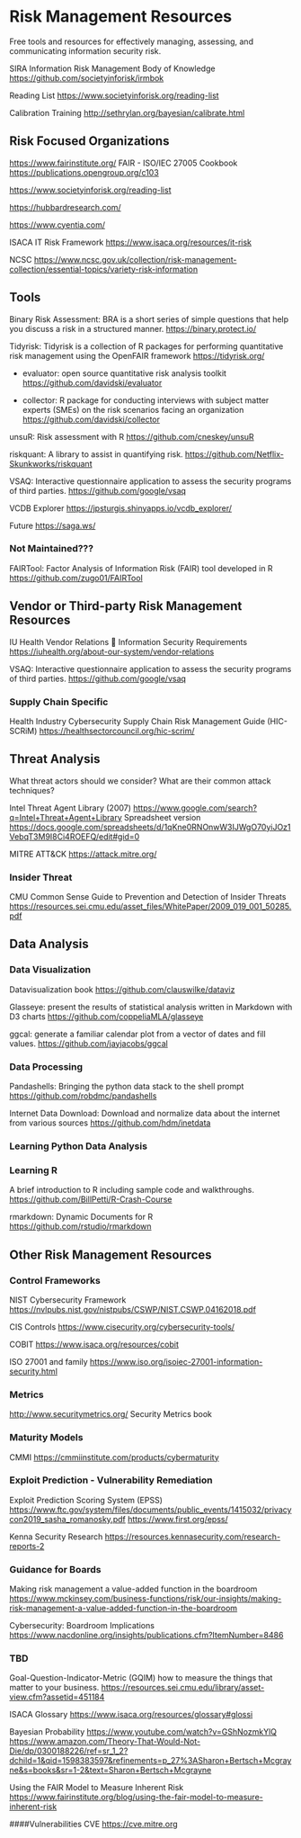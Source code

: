 # Risk Management Resources
Free tools and resources for effectively managing, assessing, and communicating information security risk.


SIRA Information Risk Management Body of Knowledge
https://github.com/societyinforisk/irmbok

Reading List
https://www.societyinforisk.org/reading-list

Calibration Training
http://sethrylan.org/bayesian/calibrate.html

## Risk Focused Organizations
https://www.fairinstitute.org/
FAIR - ISO/IEC 27005 Cookbook
https://publications.opengroup.org/c103

https://www.societyinforisk.org/reading-list

https://hubbardresearch.com/

https://www.cyentia.com/

ISACA IT Risk Framework
https://www.isaca.org/resources/it-risk

NCSC 
https://www.ncsc.gov.uk/collection/risk-management-collection/essential-topics/variety-risk-information

## Tools

Binary Risk Assessment: BRA is a short series of simple questions that help you discuss a risk in a structured manner.
https://binary.protect.io/

Tidyrisk: Tidyrisk is a collection of R packages for performing quantitative risk management using the OpenFAIR framework
https://tidyrisk.org/

* evaluator: open source quantitative risk analysis toolkit
https://github.com/davidski/evaluator

* collector: R package for conducting interviews with subject matter experts (SMEs) on the risk scenarios facing an organization
https://github.com/davidski/collector

unsuR: Risk assessment with R
https://github.com/cneskey/unsuR

riskquant: A library to assist in quantifying risk.
https://github.com/Netflix-Skunkworks/riskquant

VSAQ: Interactive questionnaire application to assess the security programs of third parties.
https://github.com/google/vsaq

VCDB Explorer
https://jpsturgis.shinyapps.io/vcdb_explorer/

Future
https://saga.ws/

### Not Maintained???
FAIRTool: Factor Analysis of Information Risk (FAIR) tool developed in R
https://github.com/zugo01/FAIRTool

## Vendor or Third-party Risk Management Resources

IU Health Vendor Relations  Information Security Requirements
https://iuhealth.org/about-our-system/vendor-relations

VSAQ: Interactive questionnaire application to assess the security programs of third parties.
https://github.com/google/vsaq

### Supply Chain Specific 

Health Industry Cybersecurity Supply Chain Risk Management Guide (HIC-SCRiM)
https://healthsectorcouncil.org/hic-scrim/

## Threat Analysis
What threat actors should we consider? What are their common attack techniques?

Intel Threat Agent Library (2007)
https://www.google.com/search?q=Intel+Threat+Agent+Library
Spreadsheet version
https://docs.google.com/spreadsheets/d/1qKne0RNOnwW3IJWgO70yiJOz1VebqT3M9I8Ci4ROEFQ/edit#gid=0

MITRE ATT&CK
https://attack.mitre.org/

### Insider Threat
CMU Common Sense Guide to Prevention and Detection of Insider Threats
https://resources.sei.cmu.edu/asset_files/WhitePaper/2009_019_001_50285.pdf

## Data Analysis

### Data Visualization

Datavisualization book
https://github.com/clauswilke/dataviz

Glasseye: present the results of statistical analysis written in Markdown with D3 charts
https://github.com/coppeliaMLA/glasseye

ggcal: generate a familiar calendar plot from a vector of dates and fill values.
https://github.com/jayjacobs/ggcal

### Data Processing

Pandashells: Bringing the python data stack to the shell prompt
https://github.com/robdmc/pandashells

Internet Data Download: Download and normalize data about the internet from various sources
https://github.com/hdm/inetdata

### Learning Python Data Analysis

### Learning R

A brief introduction to R including sample code and walkthroughs.
https://github.com/BillPetti/R-Crash-Course

rmarkdown: Dynamic Documents for R
https://github.com/rstudio/rmarkdown

## Other Risk Management Resources
### Control Frameworks
NIST Cybersecurity Framework
https://nvlpubs.nist.gov/nistpubs/CSWP/NIST.CSWP.04162018.pdf

CIS Controls
https://www.cisecurity.org/cybersecurity-tools/

COBIT
https://www.isaca.org/resources/cobit

ISO 27001 and family
https://www.iso.org/isoiec-27001-information-security.html

### Metrics
http://www.securitymetrics.org/
Security Metrics book



### Maturity Models
CMMI
https://cmmiinstitute.com/products/cybermaturity

### Exploit Prediction - Vulnerability Remediation
Exploit Prediction Scoring System (EPSS)
https://www.ftc.gov/system/files/documents/public_events/1415032/privacycon2019_sasha_romanosky.pdf
https://www.first.org/epss/

Kenna Security Research
https://resources.kennasecurity.com/research-reports-2

### Guidance for Boards
Making risk management a value-added function in the boardroom
https://www.mckinsey.com/business-functions/risk/our-insights/making-risk-management-a-value-added-function-in-the-boardroom

Cybersecurity: Boardroom Implications
https://www.nacdonline.org/insights/publications.cfm?ItemNumber=8486

### TBD
Goal-Question-Indicator-Metric (GQIM) how to measure the things that matter to your business.
https://resources.sei.cmu.edu/library/asset-view.cfm?assetid=451184

ISACA Glossary
https://www.isaca.org/resources/glossary#glossi

Bayesian Probability
https://www.youtube.com/watch?v=GShNozmkYlQ
https://www.amazon.com/Theory-That-Would-Not-Die/dp/0300188226/ref=sr_1_2?dchild=1&qid=1598383597&refinements=p_27%3ASharon+Bertsch+Mcgrayne&s=books&sr=1-2&text=Sharon+Bertsch+Mcgrayne

Using the FAIR Model to Measure Inherent Risk
https://www.fairinstitute.org/blog/using-the-fair-model-to-measure-inherent-risk

####Vulnerabilities
CVE https://cve.mitre.org

